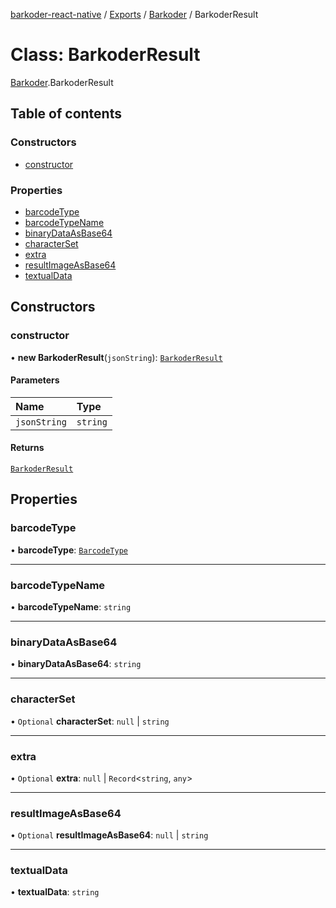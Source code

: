 [barkoder-react-native](../README.md) / [Exports](../modules.md) / [Barkoder](../modules/Barkoder.md) / BarkoderResult

# Class: BarkoderResult

[Barkoder](../modules/Barkoder.md).BarkoderResult

## Table of contents

### Constructors

- [constructor](Barkoder.BarkoderResult.md#constructor)

### Properties

- [barcodeType](Barkoder.BarkoderResult.md#barcodetype)
- [barcodeTypeName](Barkoder.BarkoderResult.md#barcodetypename)
- [binaryDataAsBase64](Barkoder.BarkoderResult.md#binarydataasbase64)
- [characterSet](Barkoder.BarkoderResult.md#characterset)
- [extra](Barkoder.BarkoderResult.md#extra)
- [resultImageAsBase64](Barkoder.BarkoderResult.md#resultimageasbase64)
- [textualData](Barkoder.BarkoderResult.md#textualdata)

## Constructors

### constructor

• **new BarkoderResult**(`jsonString`): [`BarkoderResult`](Barkoder.BarkoderResult.md)

#### Parameters

| Name | Type |
| :------ | :------ |
| `jsonString` | `string` |

#### Returns

[`BarkoderResult`](Barkoder.BarkoderResult.md)

## Properties

### barcodeType

• **barcodeType**: [`BarcodeType`](../enums/Barkoder.BarcodeType.md)

___

### barcodeTypeName

• **barcodeTypeName**: `string`

___

### binaryDataAsBase64

• **binaryDataAsBase64**: `string`

___

### characterSet

• `Optional` **characterSet**: ``null`` \| `string`

___

### extra

• `Optional` **extra**: ``null`` \| `Record`\<`string`, `any`\>

___

### resultImageAsBase64

• `Optional` **resultImageAsBase64**: ``null`` \| `string`

___

### textualData

• **textualData**: `string`
